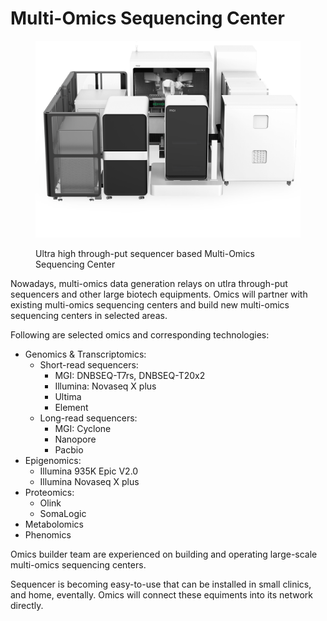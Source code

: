 # Multi-Omics Sequencing Center

<figure><img src=".gitbook/assets/T20.png" alt=""><figcaption><p>Ultra high through-put sequencer based Multi-Omics Sequencing Center</p></figcaption></figure>

Nowadays, multi-omics data generation relays on utlra through-put sequencers and other large biotech equipments. Omics will partner with existing multi-omics sequencing centers and build new multi-omics sequencing centers in selected areas.

Following are selected omics and corresponding technologies:

* Genomics & Transcriptomics: 
    * Short-read sequencers:
        * MGI: DNBSEQ-T7rs, DNBSEQ-T20x2
        * Illumina: Novaseq X plus
        * Ultima
        * Element
    * Long-read sequencers:
        * MGI: Cyclone
        * Nanopore
        * Pacbio
* Epigenomics:
    * Illumina 935K Epic V2.0
    * Illumina Novaseq X plus
* Proteomics:
    * Olink
    * SomaLogic
* Metabolomics
* Phenomics

Omics builder team are experienced on building and operating large-scale multi-omics sequencing centers.

Sequencer is becoming easy-to-use that can be installed in small clinics, and home, eventally. Omics will connect these equiments into its network directly.